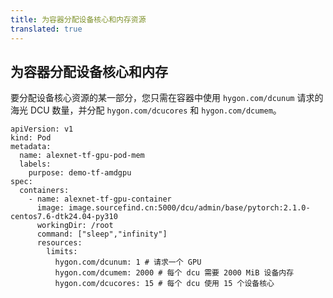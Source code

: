 ```yaml
---
title: 为容器分配设备核心和内存资源
translated: true
---
```


## 为容器分配设备核心和内存

要分配设备核心资源的某一部分，您只需在容器中使用 `hygon.com/dcunum` 请求的海光 DCU 数量，并分配 `hygon.com/dcucores` 和 `hygon.com/dcumem`。

```
apiVersion: v1
kind: Pod
metadata:
  name: alexnet-tf-gpu-pod-mem
  labels:
    purpose: demo-tf-amdgpu
spec:
  containers:
    - name: alexnet-tf-gpu-container
      image: image.sourcefind.cn:5000/dcu/admin/base/pytorch:2.1.0-centos7.6-dtk24.04-py310
      workingDir: /root
      command: ["sleep","infinity"]
      resources:
        limits:
          hygon.com/dcunum: 1 # 请求一个 GPU
          hygon.com/dcumem: 2000 # 每个 dcu 需要 2000 MiB 设备内存
          hygon.com/dcucores: 15 # 每个 dcu 使用 15 个设备核心
```
